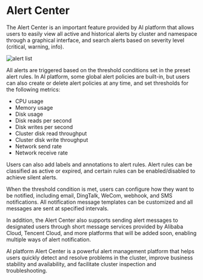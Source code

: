 # Alert Center

The Alert Center is an important feature provided by AI platform that allows users
to easily view all active and historical alerts by cluster and namespace through
a graphical interface, and search alerts based on severity level (critical, warning, info).

![alert list](https://docs.daocloud.io/daocloud-docs-images/docs/en/docs/insight/images/alert01.png)

All alerts are triggered based on the threshold conditions set in the preset alert rules.
In AI platform, some global alert policies are built-in, but users can also create or delete
alert policies at any time, and set thresholds for the following metrics:

- CPU usage
- Memory usage
- Disk usage
- Disk reads per second
- Disk writes per second
- Cluster disk read throughput
- Cluster disk write throughput
- Network send rate
- Network receive rate

Users can also add labels and annotations to alert rules. Alert rules can be classified as
active or expired, and certain rules can be enabled/disabled to achieve silent alerts.

When the threshold condition is met, users can configure how they want to be notified,
including email, DingTalk, WeCom, webhook, and SMS notifications. All notification
message templates can be customized and all messages are sent at specified intervals.

In addition, the Alert Center also supports sending alert messages to designated users
through short message services provided by Alibaba Cloud, Tencent Cloud, and more platforms
that will be added soon, enabling multiple ways of alert notification.

AI platform Alert Center is a powerful alert management platform that helps users
quickly detect and resolve problems in the cluster, improve business stability and availability,
and facilitate cluster inspection and troubleshooting.
